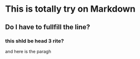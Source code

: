 This is totally try on Markdown
===============================
Do I have to fullfill the line?
------

### this shld be head 3 rite?

and here is the paragh


